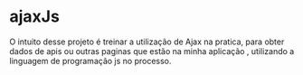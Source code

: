 # ajaxJs
O intuito desse projeto é treinar a utilização de Ajax na pratica, para obter dados de apis ou outras paginas que estão na minha aplicação , utilizando a linguagem de programação js no processo. 
